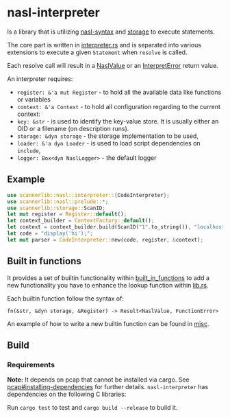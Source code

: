 # nasl-interpreter

Is a library that is utilizing [nasl-syntax](../syntax/) and [storage](../../openvasd/storage/) to execute statements.

The core part is written in [interpreter.rs](./interpreter.rs) and is separated into various extensions to execute a given `Statement` when `resolve` is called.

Each resolve call will result in a [NaslValue](../syntax/naslvalue.rs) or an [InterpretError](../syntax/error.rs) return value.

An interpreter requires:

- `register: &'a mut Register` - to hold all the available data like functions or variables
- `context: &'a Context` - to hold all configuration regarding to the current context:
 - `key: &str` - is used to identify the key-value store. It is usually either an OID or a filename (on description runs). 
 - `storage: &dyn storage` - the storage implementation to be used,
 - `loader: &'a dyn Loader` - is used to load script dependencies on `include`,
 - `logger: Box<dyn NaslLogger>` - the default logger

## Example

```rust
use scannerlib::nasl::interpreter::{CodeInterpreter};
use scannerlib::nasl::prelude::*;
use scannerlib::storage::ScanID;
let mut register = Register::default();
let context_builder = ContextFactory::default();
let context = context_builder.build(ScanID("1".to_string()), "localhost", Default::default());
let code = "display('hi');";
let mut parser = CodeInterpreter::new(code, register, &context);
```

## Built in functions

It provides a set of builtin functionality within [built_in_functions](../builtin/) to add a new functionality you have to enhance the lookup function within [lib.rs](../../lib.rs).

Each builtin function follow the syntax of:

```text
fn(&str, &dyn storage, &Register) -> Result<NaslValue, FunctionError>
```

An example of how to write a new builtin function can be found in [misc](../builtin/misc/).

## Build

### Requirements

**Note:** It depends on pcap that cannot be installed via cargo. See [pcap#installing-dependencies](https://github.com/rust-pcap/pcap#installing-dependencies) for further details.
`nasl-interpreter` has dependencies on the following C libraries:

Run `cargo test` to test and `cargo build --release` to build it.
